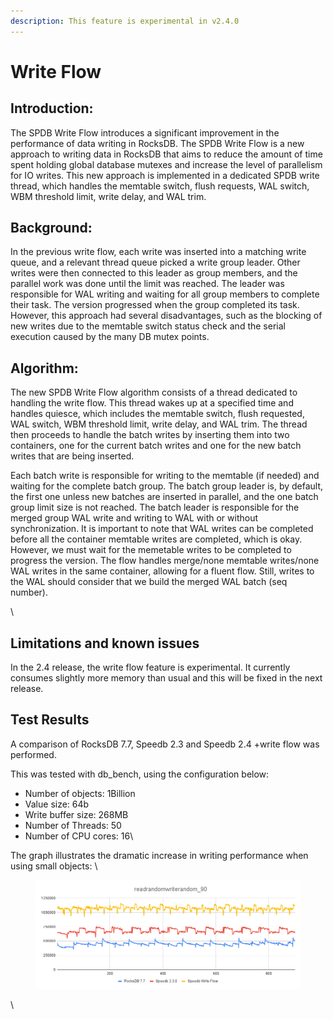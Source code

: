 ```yaml
---
description: This feature is experimental in v2.4.0
---
```


# Write Flow

## Introduction:

The SPDB Write Flow introduces a significant improvement in the performance of data writing in RocksDB. The SPDB Write Flow is a new approach to writing data in RocksDB that aims to reduce the amount of time spent holding global database mutexes and increase the level of parallelism for IO writes. This new approach is implemented in a dedicated SPDB write thread, which handles the memtable switch, flush requests, WAL switch, WBM threshold limit, write delay, and WAL trim.

## Background:

In the previous write flow, each write was inserted into a matching write queue, and a relevant thread queue picked a write group leader. Other writes were then connected to this leader as group members, and the parallel work was done until the limit was reached. The leader was responsible for WAL writing and waiting for all group members to complete their task. The version progressed when the group completed its task. However, this approach had several disadvantages, such as the blocking of new writes due to the memtable switch status check and the serial execution caused by the many DB mutex points.

## Algorithm:

The new SPDB Write Flow algorithm consists of a thread dedicated to handling the write flow. This thread wakes up at a specified time and handles quiesce, which includes the memtable switch, flush requested, WAL switch, WBM threshold limit, write delay, and WAL trim. The thread then proceeds to handle the batch writes by inserting them into two containers, one for the current batch writes and one for the new batch writes that are being inserted.

Each batch write is responsible for writing to the memtable (if needed) and waiting for the complete batch group. The batch group leader is, by default, the first one unless new batches are inserted in parallel, and the one batch group limit size is not reached. The batch leader is responsible for the merged group WAL write and writing to WAL with or without synchronization. It is important to note that WAL writes can be completed before all the container memtable writes are completed, which is okay. However, we must wait for the memetable writes to be completed to progress the version. The flow handles merge/none memtable writes/none WAL writes in the same container, allowing for a fluent flow. Still, writes to the WAL should consider that we build the merged WAL batch (seq number).

\


## Limitations and known issues&#x20;

In the 2.4 release, the write flow feature is experimental. It currently consumes slightly more memory than usual and this will be fixed in the next release.&#x20;

## Test Results&#x20;

A comparison of RocksDB 7.7, Speedb 2.3 and Speedb 2.4 +write flow  was performed.

This was tested with db\_bench, using the configuration below:&#x20;



* Number of objects: 1Billion
* Value size: 64b
* Write buffer size: 268MB
* Number of Threads: 50
* Number of CPU cores: 16\


The graph illustrates the dramatic increase in writing performance when using small objects: \


<figure><img src="../.gitbook/assets/_                                                    readrandomwriterandom_90.png" alt=""><figcaption></figcaption></figure>

\
